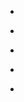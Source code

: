 
- [](/2019/05/1128144969577914369/)

- [](/2016/03/712126761933246464/)

- [](/2016/01/689745007738126336/)

- [](/2013/05/333712967063441408/)

- [](/2013/04/324120957671325696/)
